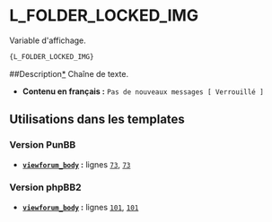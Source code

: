 # L_FOLDER_LOCKED_IMG


Variable d'affichage.

```html
{L_FOLDER_LOCKED_IMG}
```

##Description[*](https://fa-tvars.appspot.com/var/L_FOLDER_LOCKED_IMG)
Chaîne de texte.

* __Contenu en français :__ `Pas de nouveaux messages [ Verrouillé ]`

## Utilisations dans les templates

### Version PunBB
* __[`viewforum_body`](../tpl/var/punbb/viewforum_body.md#readme) :__ lignes [`73`](../tpl/src/punbb/viewforum_body.tpl#L73), [`73`](../tpl/src/punbb/viewforum_body.tpl#L73)

### Version phpBB2
* __[`viewforum_body`](../tpl/var/subsilver/viewforum_body.md#readme) :__ lignes [`101`](../tpl/src/subsilver/viewforum_body.tpl#L101), [`101`](../tpl/src/subsilver/viewforum_body.tpl#L101)